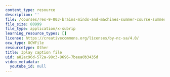 ```yaml
---
content_type: resource
description: ''
file: /courses/res-9-003-brains-minds-and-machines-summer-course-summer-2015/a82ac96d572a98c386967beea0b3435d_2304733.srt
file_size: 80999
file_type: application/x-subrip
learning_resource_types: []
license: https://creativecommons.org/licenses/by-nc-sa/4.0/
ocw_type: OCWFile
resourcetype: Other
title: 3play caption file
uid: a82ac96d-572a-98c3-8696-7beea0b3435d
video_metadata:
  youtube_id: null
---
```

